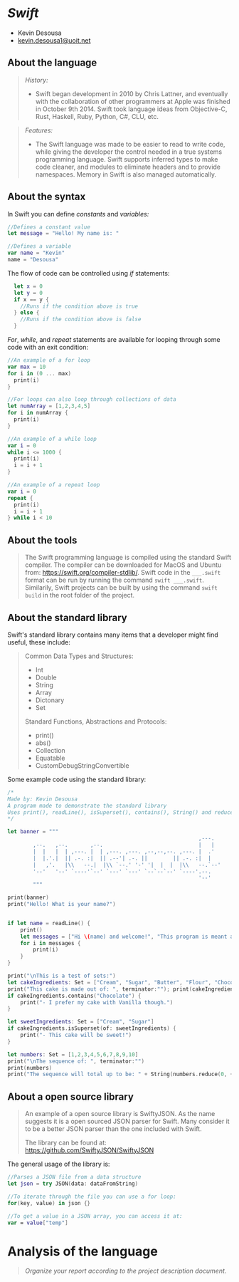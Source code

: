 # _Swift_

- Kevin Desousa
- kevin.desousa1@uoit.net

## About the language

> _History:_
>
> - Swift began development in 2010 by Chris Lattner, and eventually with the collaboration of other programmers at Apple was finished in October 9th 2014. Swift took language ideas from Objective-C, Rust, Haskell, Ruby, Python, C#, CLU, etc. 

> _Features:_
>
> - The Swift language was made to be easier to read to write code, while giving the developer the control needed in a true systems programming language. Swift supports inferred types to make code cleaner, and modules to eliminate headers and to provide namespaces. Memory in Swift is also managed automatically.

## About the syntax


In Swift you can define *constants* and *variables:*

```swift
//Defines a constant value
let message = "Hello! My name is: " 

//Defines a variable
var name = "Kevin" 
name = "Desousa"
```

The flow of code can be controlled using *if* statements:
```swift
  let x = 0
  let y = 0
  if x == y {
    //Runs if the condition above is true
  } else {
    //Runs if the condition above is false
  }
```

*For*, *while*, and *repeat* statements are available for looping through some code with an exit condition:
```swift
//An example of a for loop
var max = 10
for i in (0 ... max)
  print(i)
}

//For loops can also loop through collections of data
let numArray = [1,2,3,4,5]
for i in numArray {
  print(i)
}

//An example of a while loop
var i = 0
while i <= 1000 {
  print(i)
  i = i + 1
}

//An example of a repeat loop
var i = 0
repeat {
  print(i)
  i = i + 1
} while i < 10
```



## About the tools

>The Swift programming language is compiled using the standard Swift compiler. The compiler can be downloaded for MacOS and Ubuntu from: https://swift.org/compiler-stdlib/. Swift code in the `___.swift` format can be run by running the command `swift ___.swift`. Similarily, Swift projects can be built by using the command `swift build` in the root folder of the project. 

## About the standard library

Swift's standard library contains many items that a developer might find useful, these include:

> Common Data Types and Structures:
> - Int
> - Double
> - String
> - Array
> - Dictonary
> - Set
>
> Standard Functions, Abstractions and Protocols:
> - print()
> - abs()
> - Collection
> - Equatable
> - CustomDebugStringConvertible

Some example code using the standard library:

```swift
/*
Made by: Kevin Desousa
A program made to demonstrate the standard library
Uses print(), readLine(), isSuperset(), contains(), String() and reduce() with Sets and Collections
*/

let banner = """
                                                            ,---. 
        ,--.   ,--.       ,--.                              |   | 
        |  |   |  | ,---. |  | ,---. ,---. ,--,--,--. ,---. |  .' 
        |  |.'.|  || .-. :|  || .--'| .-. ||        || .-. :|  |  
        |   ,'.   |\\   --.|  |\\ `--.' '-' '|  |  |  |\\   --.`--'  
        '--'   '--' `----'`--' `---' `---' `--`--`--' `----'.--.  
                                                            '--'     
        """

print(banner)
print("Hello! What is your name?")


if let name = readLine() {
    print()
    let messages = ["Hi \(name) and welcome!", "This program is meant as a test of the standard library.", "More information from the standard library can be found at:", "https://developer.apple.com/documentation/swift/swift_standard_library"]
    for i in messages {
        print(i)
    }
}

print("\nThis is a test of sets:")
let cakeIngredients: Set = ["Cream", "Sugar", "Butter", "Flour", "Chocolate", "Bread"]
print("This cake is made out of: ", terminator:""); print(cakeIngredients)
if cakeIngredients.contains("Chocolate") {
    print("- I prefer my cake with Vanilla though.")
}

let sweetIngredients: Set = ["Cream", "Sugar"]
if cakeIngredients.isSuperset(of: sweetIngredients) {
    print("- This cake will be sweet!")
}

let numbers: Set = [1,2,3,4,5,6,7,8,9,10]
print("\nThe sequence of: ", terminator:"")
print(numbers)
print("The sequence will total up to be: " + String(numbers.reduce(0, +)))
```

## About a open source library

> An example of a open source library is SwiftyJSON. As the name suggests it is a open sourced JSON parser for Swift. Many consider it to be a better JSON parser than the one included with Swift. 
>
> The library can be found at: https://github.com/SwiftyJSON/SwiftyJSON
>

The general usage of the library is:
```swift
//Parses a JSON file from a data structure
let json = try JSON(data: dataFromString)

//To iterate through the file you can use a for loop:
for(key, value) in json {}

//To get a value in a JSON array, you can access it at: 
var = value["temp"]
```


# Analysis of the language

> _Organize your report according to the project description
document_.


